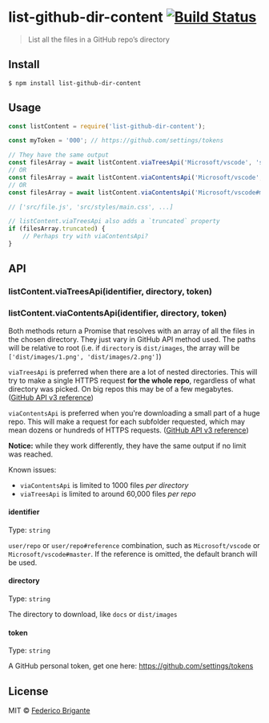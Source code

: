 # list-github-dir-content [![Build Status](https://travis-ci.org/bfred-it/list-github-dir-content.svg?branch=master)](https://travis-ci.org/bfred-it/list-github-dir-content)

> List all the files in a GitHub repo’s directory

## Install

```
$ npm install list-github-dir-content
```


## Usage

```js
const listContent = require('list-github-dir-content');

const myToken = '000'; // https://github.com/settings/tokens

// They have the same output
const filesArray = await listContent.viaTreesApi('Microsoft/vscode', 'src', myToken);
// OR
const filesArray = await listContent.viaContentsApi('Microsoft/vscode', 'src', myToken);
// OR
const filesArray = await listContent.viaContentsApi('Microsoft/vscode#master', 'src', myToken);

// ['src/file.js', 'src/styles/main.css', ...]

// listContent.viaTreesApi also adds a `truncated` property
if (filesArray.truncated) {
	// Perhaps try with viaContentsApi?
}
```


## API

### listContent.viaTreesApi(identifier, directory, token)
### listContent.viaContentsApi(identifier, directory, token)

Both methods return a Promise that resolves with an array of all the files in the chosen directory. They just vary in GitHub API method used. The paths will be relative to root (i.e. if `directory` is `dist/images`, the array will be `['dist/images/1.png', 'dist/images/2.png']`)

`viaTreesApi` is preferred when there are a lot of nested directories. This will try to make a single HTTPS request **for the whole repo**, regardless of what directory was picked. On big repos this may be of a few megabytes. ([GitHub API v3 reference](https://developer.github.com/v3/git/trees/#get-a-tree-recursively))

`viaContentsApi` is preferred when you're downloading a small part of a huge repo. This will make a request for each subfolder requested, which may mean dozens or hundreds of HTTPS requests. ([GitHub API v3 reference](https://developer.github.com/v3/repos/contents/#get-contents))

**Notice:** while they work differently, they have the same output if no limit was reached.

Known issues: 

- `viaContentsApi` is limited to 1000 files _per directory_
- `viaTreesApi` is limited to around 60,000 files _per repo_


#### identifier

Type: `string`

`user/repo` or `user/repo#reference` combination, such as `Microsoft/vscode` or `Microsoft/vscode#master`. If the reference is omitted, the default branch will be used.

#### directory

Type: `string`

The directory to download, like `docs` or `dist/images`

#### token

Type: `string`

A GitHub personal token, get one here: https://github.com/settings/tokens


## License

MIT © [Federico Brigante](http://twitter.com/bfred_it)

